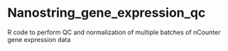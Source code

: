 # Nanostring_gene_expression_qc
R code to perform QC and normalization of multiple batches of nCounter gene expression data
